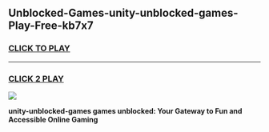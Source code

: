 
## Unblocked-Games-unity-unblocked-games-Play-Free-kb7x7
<h3>
<a href="https://premium76.site?title=unity-unblocked-games&ref=10A">CLICK TO PLAY</a></h3>
<hr>

<h3>
<a href="https://premium76.site?title=unity-unblocked-games&ref=10A">CLICK 2 PLAY</a>
  
</h3>

<a href="https://premium76.site?title=unity-unblocked-games&ref=10A"><img src="https://clearcache.store/games.png"></a>


**unity-unblocked-games games unblocked: Your Gateway to Fun and Accessible Online Gaming**
